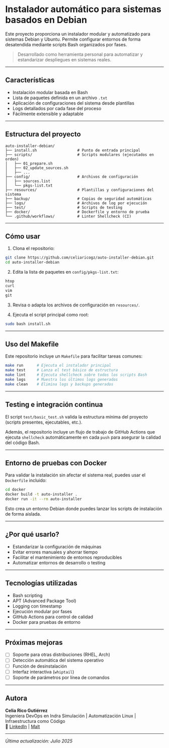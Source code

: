 # Instalador automático para sistemas basados en Debian

Este proyecto proporciona un instalador modular y automatizado para sistemas Debian y Ubuntu. Permite configurar entornos de forma desatendida mediante scripts Bash organizados por fases.

> Desarrollado como herramienta personal para automatizar y estandarizar despliegues en sistemas reales.

---

## Características

- Instalación modular basada en Bash
- Lista de paquetes definida en un archivo `.txt`
- Aplicación de configuraciones del sistema desde plantillas
- Logs detallados por cada fase del proceso
- Fácilmente extensible y adaptable

---

## Estructura del proyecto

```
auto-installer-debian/
├── install.sh                  # Punto de entrada principal
├── scripts/                    # Scripts modulares (ejecutados en orden)
│   ├── 01_prepare.sh
│   ├── 02_update_sources.sh
│   ├── ...
├── config/                     # Archivos de configuración
│   ├── sources.list
│   └── pkgs-list.txt
├── resources/                  # Plantillas y configuraciones del sistema
├── backup/                     # Copias de seguridad automáticas
├── logs/                       # Archivos de log por ejecución
├── test/                       # Scripts de testing
├── docker/                     # Dockerfile y entorno de prueba
└── .github/workflows/          # Linter Shellcheck (CI)
```

---

## Cómo usar

1. Clona el repositorio:

```bash
git clone https://github.com/celiaricogz/auto-installer-debian.git
cd auto-installer-debian
```

2. Edita la lista de paquetes en `config/pkgs-list.txt`:

```txt
htop
curl
vim
git
```

3. Revisa o adapta los archivos de configuración en `resources/`.

4. Ejecuta el script principal como root:

```bash
sudo bash install.sh
```

---

## Uso del Makefile

Este repositorio incluye un `Makefile` para facilitar tareas comunes:

```bash
make run      # Ejecuta el instalador principal
make test     # Lanza el test básico de estructura
make lint     # Ejecuta shellcheck sobre todos los scripts Bash
make logs     # Muestra los últimos logs generados
make clean    # Elimina logs y backups generados
```

---

## Testing e integración continua

El script `test/basic_test.sh` valida la estructura mínima del proyecto (scripts presentes, ejecutables, etc.).

Además, el repositorio incluye un flujo de trabajo de GitHub Actions que ejecuta `shellcheck` automáticamente en cada `push` para asegurar la calidad del código Bash.

---

## Entorno de pruebas con Docker

Para validar la instalación sin afectar el sistema real, puedes usar el `Dockerfile` incluido:

```bash
cd docker
docker build -t auto-installer .
docker run -it --rm auto-installer
```

Esto crea un entorno Debian donde puedes lanzar los scripts de instalación de forma aislada.

---

## ¿Por qué usarlo?

- Estandarizar la configuración de máquinas
- Evitar errores manuales y ahorrar tiempo
- Facilitar el mantenimiento de entornos reproducibles
- Automatizar entornos de desarrollo o testing

---

## Tecnologías utilizadas

- Bash scripting
- APT (Advanced Package Tool)
- Logging con timestamp
- Ejecución modular por fases
- GitHub Actions para control de calidad
- Docker para pruebas de entorno

---

## Próximas mejoras

- [ ] Soporte para otras distribuciones (RHEL, Arch)
- [ ] Detección automática del sistema operativo
- [ ] Función de desinstalación
- [ ] Interfaz interactiva (`whiptail`)
- [ ] Soporte de parámetros por línea de comandos

---

## Autora

**Celia Rico Gutiérrez**  
Ingeniera DevOps en Indra Simulación | Automatización Linux | Infraestructura como Código  
🔗 [LinkedIn](https://www.linkedin.com/in/celiaricogutierrez) | [Malt](https://www.malt.es/profile/celiaricogutierrez)

---

_Última actualización: Julio 2025_